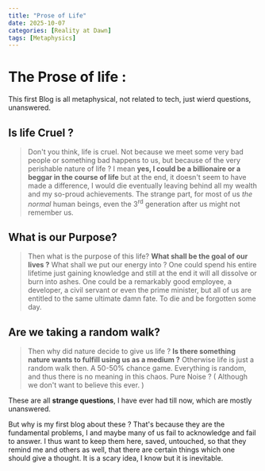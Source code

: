 ```yaml
---
title: "Prose of Life"
date: 2025-10-07 
categories: [Reality at Dawn]
tags: [Metaphysics]
---
```


# The Prose of life :

This first Blog is all metaphysical, not related to tech, just wierd questions, unanswered. 

## Is life Cruel ? 
> Don't you think, life is cruel. Not because we meet some very bad people or something bad happens to us, but because of the very perishable nature of life ? I mean <b>yes, I could be a billionaire or a beggar in the course of life</b> but at the end, it doesn't seem to have made a difference, I would die eventually leaving behind all my wealth and my so-proud achievements. The strange part, for most of us <i> the normal </i>  human beings, even the 3<sup>rd</sup> generation after us might not remember us.

## What is our Purpose? 
>  Then what is the purpose of this life? **What shall be the goal of our lives ?** What shall we put our energy into ? One could spend his entire lifetime just gaining knowledge and still at the end it will all dissolve or burn into ashes. One could be a remarkably good employee, a developer, a civil servant or even the prime minister, but all of us are entitled to the same ultimate damn fate. To die and be forgotten some day. 

## Are we taking a random walk? 
> Then why did nature decide to give us life ? **Is there something nature wants to fulfill using us as a medium ?** Otherwise life is just a random walk then. A 50-50% chance game. Everything is random, and thus there is no meaning in this chaos. Pure Noise ? ( Although we don't want to believe this ever. )


These are all **strange questions**, I have ever had till now, which are mostly unanswered. 


<p>
But why is my first blog about these ? That's because they are the fundamental problems, I and maybe many of us fail to acknowledge and fail to answer. I thus want to keep them here, saved, untouched, so that they remind me and others as well, that there are certain things which one should give a thought. It is a scary idea, I know but it is inevitable. 
</p>

